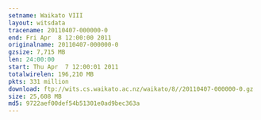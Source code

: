```yaml
---
setname: Waikato VIII
layout: witsdata
tracename: 20110407-000000-0
end: Fri Apr  8 12:00:00 2011
originalname: 20110407-000000-0
gzsize: 7,715 MB
len: 24:00:00
start: Thu Apr  7 12:00:01 2011
totalwirelen: 196,210 MB
pkts: 331 million
download: ftp://wits.cs.waikato.ac.nz/waikato/8//20110407-000000-0.gz
size: 25,608 MB
md5: 9722aef00def54b51301e0ad9bec363a
---
```

